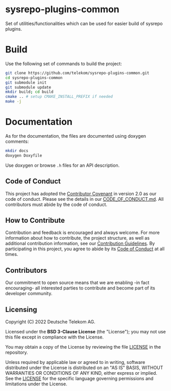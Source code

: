 # sysrepo-plugins-common
Set of utilities/functionalities which can be used for easier build of sysrepo plugins.

# Build
Use the following set of commands to build the project:
```sh
git clone https://github.com/telekom/sysrepo-plugins-common.git
cd sysrepo-plugins-common
git submodule init
git submodule update
mkdir build; cd build
cmake .. # setup CMAKE_INSTALL_PREFIX if needed
make -j
```

# Documentation
As for the documentation, the files are documented using doxygen comments:
```sh
mkdir docs
doxygen Doxyfile
```
Use doxygen or browse ```.h``` files for an API description.

## Code of Conduct

This project has adopted the [Contributor Covenant](https://www.contributor-covenant.org/) in version 2.0 as our code
of conduct. Please see the details in our [CODE_OF_CONDUCT.md](CODE_OF_CONDUCT.md). All contributors must abide by the
code of conduct.

## How to Contribute

Contribution and feedback is encouraged and always welcome. For more information about how to contribute, the project
structure, as well as additional contribution information, see our [Contribution Guidelines](./CONTRIBUTING.md). By
participating in this project, you agree to abide by its [Code of Conduct](./CODE_OF_CONDUCT.md) at all times.

## Contributors

Our commitment to open source means that we are enabling -in fact encouraging- all interested parties to contribute and
become part of its developer community.

## Licensing

Copyright (C) 2022 Deutsche Telekom AG.

Licensed under the **BSD 3-Clause License** (the "License"); you may not use this file except in compliance with
the License.

You may obtain a copy of the License by reviewing the file [LICENSE](./LICENSE) in the repository.

Unless required by applicable law or agreed to in writing, software distributed under the License is distributed on an
"AS IS" BASIS, WITHOUT WARRANTIES OR CONDITIONS OF ANY KIND, either express or implied. See the [LICENSE](./LICENSE)
for the specific language governing permissions and limitations under the License.